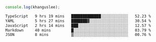 ```js
console.log(khanguslee);
```

<!--START_SECTION:waka-->

```txt
TypeScript   9 hrs 19 mins   █████████████░░░░░░░░░░░░   52.23 %
YAML         5 hrs 27 mins   ███████▓░░░░░░░░░░░░░░░░░   30.54 %
JavaScript   2 hrs 14 mins   ███░░░░░░░░░░░░░░░░░░░░░░   12.57 %
Markdown     40 mins         █░░░░░░░░░░░░░░░░░░░░░░░░   03.79 %
JSON         8 mins          ▒░░░░░░░░░░░░░░░░░░░░░░░░   00.76 %
```

<!--END_SECTION:waka-->

<!--
**khanguslee/khanguslee** is a ✨ _special_ ✨ repository because its `README.md` (this file) appears on your GitHub profile.

Here are some ideas to get you started:

- 🔭 I’m currently working on ...
- 🌱 I’m currently learning ...
- 👯 I’m looking to collaborate on ...
- 🤔 I’m looking for help with ...
- 💬 Ask me about ...
- 📫 How to reach me: ...
- 😄 Pronouns: ...
- ⚡ Fun fact: ...
-->
